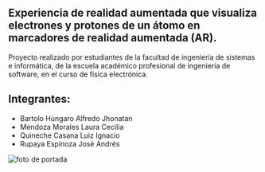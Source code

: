 ## Experiencia de realidad aumentada que visualiza electrones y protones de un átomo en marcadores de realidad aumentada (AR).
Proyecto realizado por estudiantes de la facultad de ingeniería de sistemas e informática, de la escuela académico profesional de ingeniería de software, en el curso de física electrónica.
## Integrantes:
 - Bartolo Húngaro Alfredo Jhonatan
 - Mendoza Morales Laura Cecilia
 - Quineche Casana Luiz Ignacio
 - Rupaya Espinoza José Andrés
 
![foto de portada](https://github.com/LauraNotFound/proyecto-final-fisica-electronica/assets/125788047/e668d4ef-028a-41cd-b474-5825a57bc78a)
